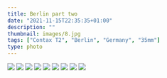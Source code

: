 ```yaml
---
title: Berlin part two
date: "2021-11-15T22:35:35+01:00"
description: ""
thumbnail: images/8.jpg
tags: ["Contax T2", "Berlin", "Germany", "35mm"]
type: photo
---
```


<img src="images/1.jpg" />
<img src="images/2.jpg" />
<img src="images/3.jpg" />
<img src="images/4.jpg" />
<img src="images/5.jpg" />
<img src="images/6.jpg" />
<img src="images/7.jpg" />
<img src="images/8.jpg" />
<img src="images/9.jpg" />
